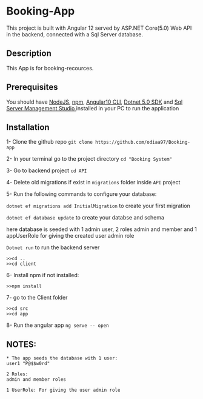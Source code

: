 # Booking-App
This project is built with Angular 12 served by ASP.NET Core(5.0) Web API in the backend, connected with a Sql Server database.

## Description
This App is for booking-recources.

## Prerequisites
You should have 
[NodeJS](https://nodejs.org/en/),
[npm](https://www.npmjs.com/package/download),
[Angular10 CLI](https://angular.io/cli#installing-angular-cli),
[Dotnet 5.0 SDK](https://dotnet.microsoft.com/download) and
[Sql Server Management Studio ](https://docs.microsoft.com/en-us/sql/ssms/download-sql-server-management-studio-ssms?view=sql-server-ver15)
installed in your PC to run the application

## Installation
1- Clone the github repo ``` git clone https://github.com/odiaa97/Booking-app ```

2- In your terminal go to the project directory ``` cd "Booking System" ```

3- Go to backend project ``` cd API ```

4- Delete old migrations if exist in ```migrations``` folder inside ```API``` project

5- Run the following commands to configure your database:

``` dotnet ef migrations add InitialMigration ``` to create your first migration

``` dotnet ef database update ``` to create your databse and schema

here database is seeded with 1 admin user, 2 roles admin and member and 1 appUserRole for giving the created user admin role

``` Dotnet run ``` to run the backend server



```
>>cd ..
>>cd client
```

6- Install npm if not installed:

``` >>npm install ```

7- go to the Client folder 
```
>>cd src
>>cd app
```

8- Run the angular app ``` ng serve -- open ```

## NOTES:
```
* The app seeds the database with 1 user: 
user1 "P@$$w0rd"

2 Roles: 
admin and member roles

1 UserRole: For giving the user admin role
```

